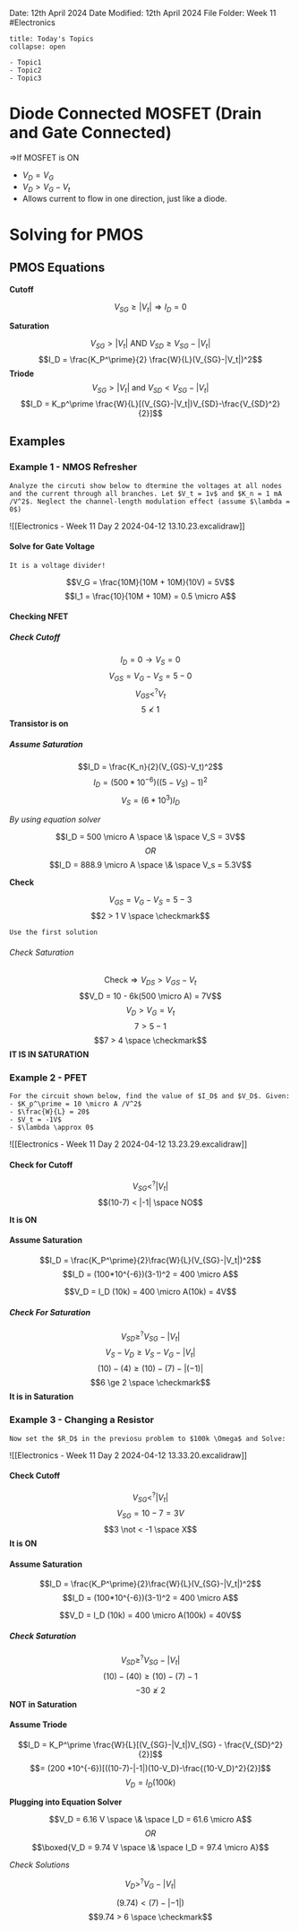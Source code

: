 Date: 12th April 2024
Date Modified: 12th April 2024
File Folder: Week 11
#Electronics

```ad-abstract
title: Today's Topics
collapse: open

- Topic1
- Topic2
- Topic3

```

# Diode Connected MOSFET (Drain and Gate Connected)

$\Rightarrow$If MOSFET is ON
- $V_D = V_G$
- $V_D > V_G - V_t$
- Allows current to flow in one direction, just like a diode.
# Solving for PMOS

## PMOS Equations

**Cutoff**

$$V_{SG} \ge |V_t| \Rightarrow I_D = 0$$

**Saturation**

$$V_{SG} > |V_t| \mbox{ AND } V_{SD} \ge V_{SG} - |V_t|$$
$$I_D = \frac{K_P^\prime}{2} \frac{W}{L}(V_{SG}-|V_t|)^2$$
**Triode**
$$V_{SG} > |V_t| \mbox{ and } V_{SD} < V_{SG} - |V_t|$$
$$I_D = K_p^\prime \frac{W}{L}[(V_{SG}-|V_t|)V_{SD}-\frac{V_{SD}^2}{2}]$$

## Examples

### Example 1 - NMOS Refresher

```ad-question
Analyze the circuti show below to dtermine the voltages at all nodes and the current through all branches. Let $V_t = 1v$ and $K_n = 1 mA /V^2$. Neglect the channel-length modulation effect (assume $\lambda = 0$)
```

![[Electronics - Week 11 Day 2 2024-04-12 13.10.23.excalidraw]]

#### Solve for Gate Voltage

```ad-important
It is a voltage divider!
```

$$V_G = \frac{10M}{10M + 10M}(10V) = 5V$$
$$I_1 = \frac{10}{10M + 10M} = 0.5 \micro A$$

#### Checking NFET

##### Check Cutoff

$$I_D = 0 \rightarrow V_S =0$$
$$V_{GS} = V_G -V_S = 5 - 0$$
$$V_{GS} <^? V_t$$
$$5 \not < 1$$
**Transistor is on**

##### Assume Saturation

$$I_D = \frac{K_n}{2}(V_{GS}-V_t)^2$$
$$I_D = (500*10^{-6})((5-V_S)-1)^2$$
$$V_S = (6*10^{3})I_D$$

*By using equation solver*

$$I_D = 500 \micro A \space \& \space V_S = 3V$$
$$OR$$
$$I_D = 888.9 \micro A \space \& \space V_s = 5.3V$$

**Check**

$$V_{GS} = V_G - V_S = 5-3$$
$$2 > 1 V \space \checkmark$$
```ad-important
Use the first solution
```

###### Check Saturation

$$\mbox{Check} \Rightarrow V_{DS} > V_{GS} - V_t$$
$$V_D = 10 - 6k(500 \micro A) = 7V$$
$$V_D > V_G=V_t$$
$$7 > 5 -1$$
$$7 > 4 \space \checkmark$$
**IT IS IN SATURATION**

### Example 2 - PFET

```ad-question
For the circuit shown below, find the value of $I_D$ and $V_D$. Given:
- $K_p^\prime = 10 \micro A /V^2$
- $\frac{W}{L} = 20$
- $V_t = -1V$
- $\lambda \approx 0$
```

![[Electronics - Week 11 Day 2 2024-04-12 13.23.29.excalidraw]]

#### Check for Cutoff

$$V_{SG} <^? |V_t|$$
$$(10-7) < |-1| \space NO$$

**It is ON**

#### Assume Saturation

$$I_D = \frac{K_P^\prime}{2}\frac{W}{L}(V_{SG}-|V_t|)^2$$
$$I_D = (100*10^{-6})(3-1)^2 = 400 \micro A$$

$$V_D = I_D (10k) = 400 \micro A(10k) = 4V$$


##### Check For Saturation

$$V_{SD} \ge^? V_{SG} - |V_t|$$
$$V_S-V_D \ge V_S -V_G - |V_t|$$
$$(10)-(4) \ge (10)-(7)-|(-1)|$$
$$6 \ge 2 \space \checkmark$$
**It is in Saturation**

### Example 3 - Changing a Resistor

```ad-question
Now set the $R_D$ in the previosu problem to $100k \Omega$ and Solve:
```

![[Electronics - Week 11 Day 2 2024-04-12 13.33.20.excalidraw]]

#### Check Cutoff

$$V_{SG} <^? |V_t|$$
$$V_{SG} = 10 - 7 = 3 V$$
$$3 \not < -1 \space X$$
**It is ON**

#### Assume Saturation


$$I_D = \frac{K_P^\prime}{2}\frac{W}{L}(V_{SG}-|V_t|)^2$$
$$I_D = (100*10^{-6})(3-1)^2 = 400 \micro A$$

$$V_D = I_D (10k) = 400 \micro A(100k) = 40V$$


##### Check Saturation

$$V_{SD} \ge^? V_{SG} -|V_t|$$
$$(10)-(40) \ge (10) - (7) - 1$$
$$-30 \not \ge 2$$
**NOT in Saturation**

#### Assume Triode

$$I_D = K_P^\prime \frac{W}{L}[(V_{SG}-|V_t|)V_{SG} - \frac{V_{SD}^2}{2}]$$
$$= (200 *10^{-6})[((10-7)-|-1|)(10-V_D)-\frac{(10-V_D)^2}{2}]$$
$$V_{D} = I_D(100k)$$

**Plugging into Equation Solver**

$$V_D = 6.16 V \space \& \space I_D = 61.6 \micro A$$
$$OR$$
$$\boxed{V_D = 9.74 V \space \& \space I_D = 97.4 \micro A}$$

*Check Solutions*

$$V_{D} >^? V_G - |V_t|$$

$$(9.74) < (7) - |-1|)$$
$$9.74 > 6 \space \checkmark$$
